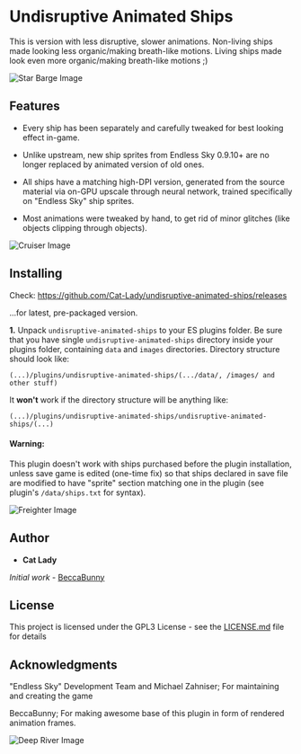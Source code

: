 # Undisruptive Animated Ships

This is version with less disruptive, slower animations. Non-living ships made looking less organic/making breath-like motions. Living ships made look even more organic/making breath-like motions ;)

![Star Barge Image](/../images/star%20barge.gif?raw=true "Star Barge Image")



## Features
- Every ship has been separately and carefully tweaked for best looking effect in-game.

- Unlike upstream, new ship sprites from Endless Sky 0.9.10+ are no longer replaced by animated version of old ones.

- All ships have a matching high-DPI version, generated from the source material via on-GPU upscale through neural network, trained specifically on "Endless Sky" ship sprites.

- Most animations were tweaked by hand, to get rid of minor glitches (like objects clipping through objects).

![Cruiser Image](/../images/cruiser.gif?raw=true "Cruiser Image")


## Installing

Check:
https://github.com/Cat-Lady/undisruptive-animated-ships/releases

...for latest, pre-packaged version.


**1.** Unpack ``undisruptive-animated-ships`` to your ES plugins folder. Be sure that you have single ``undisruptive-animated-ships`` directory inside your plugins folder, containing ``data`` and ``images`` directories. Directory structure should look like:

```(...)/plugins/undisruptive-animated-ships/(.../data/, /images/ and other stuff)```


It **won't** work if the directory structure will be anything like:

```(...)/plugins/undisruptive-animated-ships/undisruptive-animated-ships/(...)```


#### Warning:
This plugin doesn't work with ships purchased before the plugin installation, unless save game is edited (one-time fix) so that ships declared in save file are modified to have "sprite" section matching one in the plugin (see plugin's ```/data/ships.txt``` for syntax).

![Freighter Image](/../images/freighter.gif?raw=true "Freighter Image")


## Author

* **Cat Lady**

*Initial work* - [BeccaBunny](https://github.com/beccabunny/Animated-ships)


## License

This project is licensed under the GPL3 License - see the [LICENSE.md](LICENSE.md) file for details

## Acknowledgments

"Endless Sky" Development Team and Michael Zahniser; For maintaining and creating the game

BeccaBunny; For making awesome base of this plugin in form of rendered animation frames.

![Deep River Image](/../images/deep%20river.gif?raw=true "Deep River Image")

